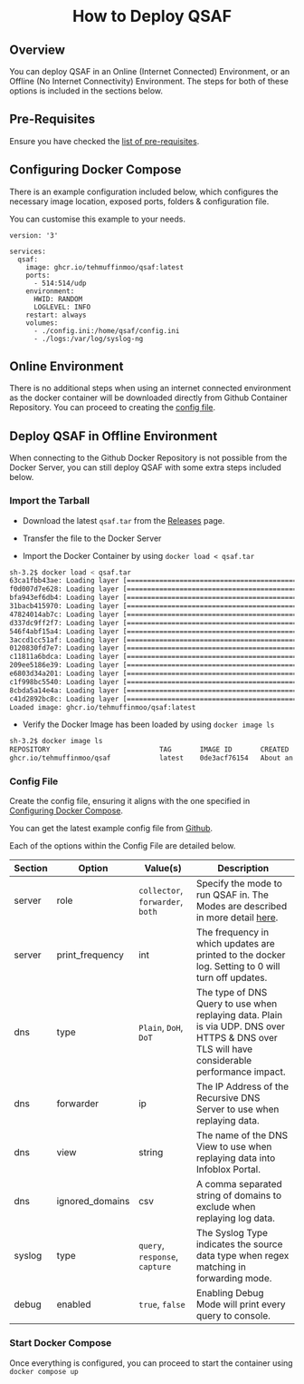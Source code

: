 <h1 align="center">
  <br>
  <!--<a href=""><img src="" alt="Markdownify" width="200"></a>-->
  <br>
  How to Deploy QSAF
  <br>
</h1>

## Overview
You can deploy QSAF in an Online (Internet Connected) Environment, or an Offline (No Internet Connectivity) Environment. The steps for both of these options is included in the sections below.

## Pre-Requisites
Ensure you have checked the [list of pre-requisites](../Pre-Requisites).

## Configuring Docker Compose

There is an example configuration included below, which configures the necessary image location, exposed ports, folders & configuration file.

You can customise this example to your needs.

```
version: '3'

services:
  qsaf:
    image: ghcr.io/tehmuffinmoo/qsaf:latest
    ports:
      - 514:514/udp
    environment:
      HWID: RANDOM
      LOGLEVEL: INFO
    restart: always
    volumes:
      - ./config.ini:/home/qsaf/config.ini
      - ./logs:/var/log/syslog-ng
```

## Online Environment
There is no additional steps when using an internet connected environment as the docker container will be downloaded directly from Github Container Repository. You can proceed to creating the <a href="#config-file">config file</a>.

## Deploy QSAF in Offline Environment
When connecting to the Github Docker Repository is not possible from the Docker Server, you can still deploy QSAF with some extra steps included below.

### Import the Tarball
* Download the latest `qsaf.tar` from the <a href="https://github.com/TehMuffinMoo/qsaf/releases" target="_blank">Releases</a> page.

* Transfer the file to the Docker Server

* Import the Docker Container by using `docker load < qsaf.tar`
```bash
sh-3.2$ docker load < qsaf.tar 
63ca1fbb43ae: Loading layer [==================================================>]  3.624MB/3.624MB
f0d007d7e628: Loading layer [==================================================>]  22.14MB/22.14MB
bfa943ef6db4: Loading layer [==================================================>]  6.301MB/6.301MB
31bacb415970: Loading layer [==================================================>]  6.215MB/6.215MB
47824014ab7c: Loading layer [==================================================>]     141B/141B
d337dc9ff2f7: Loading layer [==================================================>]     427B/427B
546f4abf15a4: Loading layer [==================================================>]  173.3kB/173.3kB
3accd1cc51af: Loading layer [==================================================>]     293B/293B
0120830fd7e7: Loading layer [==================================================>]     115B/115B
c11811a6bdca: Loading layer [==================================================>]     251B/251B
209ee5186e39: Loading layer [==================================================>]  2.304kB/2.304kB
e6803d34a201: Loading layer [==================================================>]     201B/201B
c1f998bc5540: Loading layer [==================================================>]     235B/235B
8cbda5a14e4a: Loading layer [==================================================>]     246B/246B
c41d2892bc8c: Loading layer [==================================================>]  2.299kB/2.299kB
Loaded image: ghcr.io/tehmuffinmoo/qsaf:latest
```

* Verify the Docker Image has been loaded by using `docker image ls`
```bash
sh-3.2$ docker image ls
REPOSITORY                           TAG       IMAGE ID       CREATED             SIZE
ghcr.io/tehmuffinmoo/qsaf            latest    0de3acf76154   About an hour ago   99.4MB
```

### Config File
Create the config file, ensuring it aligns with the one specified in [Configuring Docker Compose](#configuring-docker-compose).

You can get the latest example config file from [Github](https://github.com/TehMuffinMoo/qsaf/blob/main/config.ini).

Each of the options within the Config File are detailed below.

| Section | Option | Value(s) | Description |
|---------|--------|----------|-------------|
| server  | role | `collector`, `forwarder`, `both` | Specify the mode to run QSAF in. The Modes are described in more detail [here](#Placeholder). |
| server  | print_frequency | int | The frequency in which updates are printed to the docker log. Setting to 0 will turn off updates. |
| dns     | type | `Plain`, `DoH`, `DoT` | The type of DNS Query to use when replaying data. Plain is via UDP. DNS over HTTPS & DNS over TLS will have considerable performance impact. |
| dns     | forwarder | ip | The IP Address of the Recursive DNS Server to use when replaying data. |
| dns     | view | string | The name of the DNS View to use when replaying data into Infoblox Portal. |
| dns     | ignored_domains | csv | A comma separated string of domains to exclude when replaying log data. |
| syslog  | type | `query`, `response`, `capture` | The Syslog Type indicates the source data type when regex matching in forwarding mode. |
| debug   | enabled | `true`, `false` | Enabling Debug Mode will print every query to console. |

### Start Docker Compose
Once everything is configured, you can proceed to start the container using `docker compose up`